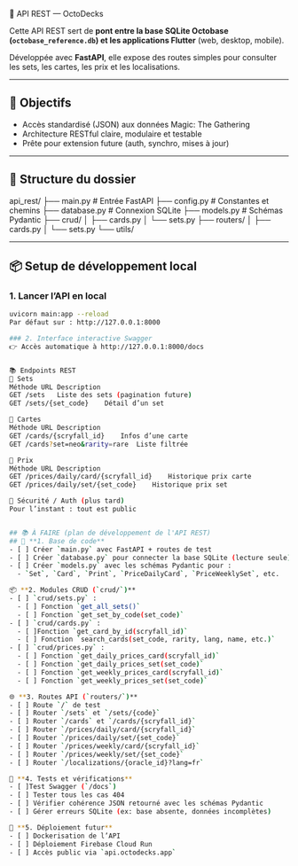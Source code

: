  🧠 API REST — OctoDecks

Cette API REST sert de **pont entre la base SQLite Octobase (`octobase_reference.db`) et les applications Flutter** (web, desktop, mobile).

Développée avec **FastAPI**, elle expose des routes simples pour consulter les sets, les cartes, les prix et les localisations.

---

## 🚀 Objectifs

- Accès standardisé (JSON) aux données Magic: The Gathering
- Architecture RESTful claire, modulaire et testable
- Prête pour extension future (auth, synchro, mises à jour)

---

## 🧱 Structure du dossier
api_rest/
├── main.py # Entrée FastAPI
├── config.py # Constantes et chemins
├── database.py # Connexion SQLite
├── models.py # Schémas Pydantic
├── crud/
│ ├── cards.py
│ └── sets.py
├── routers/
│ ├── cards.py
│ └── sets.py
└── utils/


---

## 📦 Setup de développement local

### 1. Lancer l’API en local

```bash
uvicorn main:app --reload
Par défaut sur : http://127.0.0.1:8000

### 2. Interface interactive Swagger
👉 Accès automatique à http://127.0.0.1:8000/docs


📚 Endpoints REST
🔹 Sets
Méthode	URL	Description
GET	/sets	Liste des sets (pagination future)
GET	/sets/{set_code}	Détail d’un set

🔹 Cartes
Méthode	URL	Description
GET	/cards/{scryfall_id}	Infos d’une carte
GET	/cards?set=neo&rarity=rare	Liste filtrée

🔹 Prix
Méthode	URL	Description
GET	/prices/daily/card/{scryfall_id}	Historique prix carte
GET	/prices/daily/set/{set_code}	Historique prix set

🔐 Sécurité / Auth (plus tard)
Pour l’instant : tout est public


## 📚 À FAIRE (plan de développement de l'API REST)
## 🧱 **1. Base de code**
- [ ] Créer `main.py` avec FastAPI + routes de test
- [ ] Créer `database.py` pour connecter la base SQLite (lecture seule)
- [ ] Créer `models.py` avec les schémas Pydantic pour :
  - `Set`, `Card`, `Print`, `PriceDailyCard`, `PriceWeeklySet`, etc.

📦 **2. Modules CRUD (`crud/`)**
- [ ] `crud/sets.py` :
  - [ ] Fonction `get_all_sets()`
  - [ ] Fonction `get_set_by_code(set_code)`
- [ ] `crud/cards.py` :
  - [ ]Fonction `get_card_by_id(scryfall_id)`
  - [ ] Fonction `search_cards(set_code, rarity, lang, name, etc.)`
- [ ] `crud/prices.py` :
  - [ ] Fonction `get_daily_prices_card(scryfall_id)`
  - [ ] Fonction `get_daily_prices_set(set_code)`
  - [ ] Fonction `get_weekly_prices_card(scryfall_id)`
  - [ ] Fonction `get_weekly_prices_set(set_code)`

🌐 **3. Routes API (`routers/`)**
- [ ] Route `/` de test
- [ ] Router `/sets` et `/sets/{code}`
- [ ] Router `/cards` et `/cards/{scryfall_id}`
- [ ] Router `/prices/daily/card/{scryfall_id}`
- [ ] Router `/prices/daily/set/{set_code}`
- [ ] Router `/prices/weekly/card/{scryfall_id}`
- [ ] Router `/prices/weekly/set/{set_code}`
- [ ] Router `/localizations/{oracle_id}?lang=fr`

🧪 **4. Tests et vérifications**
- [ ]Test Swagger (`/docs`)
- [ ] Tester tous les cas 404
- [ ] Vérifier cohérence JSON retourné avec les schémas Pydantic
- [ ] Gérer erreurs SQLite (ex: base absente, données incomplètes)

🚀 **5. Déploiement futur**
- [ ] Dockerisation de l’API
- [ ] Déploiement Firebase Cloud Run
- [ ] Accès public via `api.octodecks.app`
 